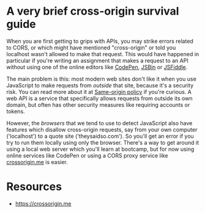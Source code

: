 # A very brief cross-origin survival guide

When you are first getting to grips with APIs, you may strike errors related to CORS, or which might have mentioned "cross-origin" or told you localhost wasn't allowed to make that request. This would have happened in particular if you're writing an assignment that makes a request to an API without using one of the online editors like [CodePen](https://codepen.io), [JSBin](https://jsbin.com) or [JSFiddle](https://jsfiddle.net).

The main problem is this: most modern web sites don't like it when you use JavaScript to make requests from _outside_ that site, because it's a security risk. You can read more about it at [Same-origin policy](https://en.wikipedia.org/wiki/Same-origin_policy) if you're curious. A web API is a service that specifically allows requests from outside its own domain, but often has other security measures like requiring accounts or tokens.

However, the _browsers_ that we tend to use to detect JavaScript also have features which disallow cross-origin requests, say from your own computer ('localhost') to a quote site ('theysaidso.com'). So you'll get an error if you try to run them locally using only the browser. There's a way to get around it using a local web server which you'll learn at bootcamp, but for now using online services like CodePen or using a CORS proxy service like [crossorigin.me](https://crossorigin.me) is easier.


# Resources

 - https://crossorigin.me
